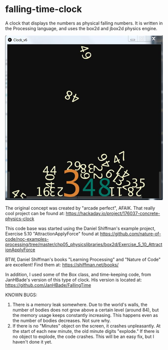 # falling-time-clock
A clock that displays the numbers as physical falling numbers.
It is written in the Processing language, and uses the box2d and jbox2d physics engine.

![screenshot](https://github.com/delhatch/falling-time-clock/blob/master/fallingclock1.JPG)

The original concept was created by "arcade perfect", AFAIK. That really cool project can be found at: https://hackaday.io/project/176037-concrete-physics-clock
  
This code base was started using the Daniel Shiffman's example project, Exercise 5.10 "AttractionApplyForce" found at https://github.com/nature-of-code/noc-examples-processing/tree/master/chp05_physicslibraries/box2d/Exercise_5_10_AttractionApplyForce

BTW, Daniel Shiffman's books "Learning Processing" and "Nature of Code" are excellent! Find them at: https://shiffman.net/books/

In addition, I used some of the Box class, and time-keeping code, from JanHBade's version of this type of clock. His version is located at: https://github.com/JanHBade/FallingTime

KNOWN BUGS:
1) There is a memory leak somewhere. Due to the world's walls, the number of bodies does not grow above a certain level (around 84), but the memory usage keeps constantly increasing. This happens even as the number of bodies decreases. Not sure why.
2) If there is no "Minutes" object on the screen, it crashes unpleasantly. At the start of each new minute, the old minute digits "explode." If there is no object to explode, the code crashes. This will be an easy fix, but I haven't done it yet.

